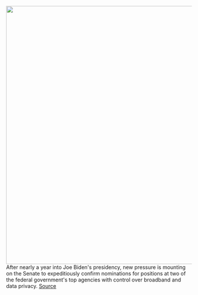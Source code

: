 <img src='https://cdn.vox-cdn.com/thumbor/QfGEN5sWxgpJtNLyDlvXzRzgUIc=/0x0:3000x2000/1200x800/filters:focal(1260x760:1740x1240)/cdn.vox-cdn.com/uploads/chorus_image/image/70370246/acastro_170711_1777_0004.0.jpg' width='700px' /><br/>
After nearly a year into Joe Biden's presidency, new pressure is mounting on the Senate to expeditiously confirm nominations for positions at two of the federal government's top agencies with control over broadband and data privacy.
<a href='https://www.theverge.com/22876628/fcc-biden-ftc-gigi-sohn-alvaro-bedoya-rosenworcel-net-neutrality'> Source <a/>